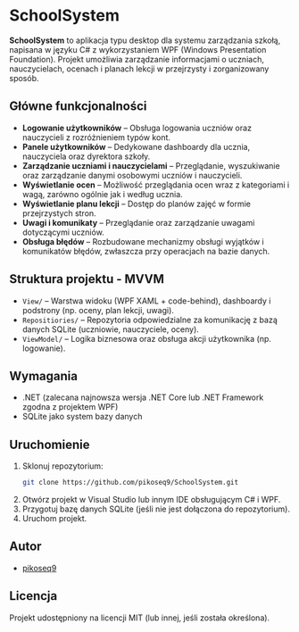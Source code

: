 # SchoolSystem

**SchoolSystem** to aplikacja typu desktop dla systemu zarządzania szkołą, napisana w języku C# z wykorzystaniem WPF (Windows Presentation Foundation). Projekt umożliwia zarządzanie informacjami o uczniach, nauczycielach, ocenach i planach lekcji w przejrzysty i zorganizowany sposób.

## Główne funkcjonalności

- **Logowanie użytkowników** – Obsługa logowania uczniów oraz nauczycieli z rozróżnieniem typów kont.
- **Panele użytkowników** – Dedykowane dashboardy dla ucznia, nauczyciela oraz dyrektora szkoły.
- **Zarządzanie uczniami i nauczycielami** – Przeglądanie, wyszukiwanie oraz zarządzanie danymi osobowymi uczniów i nauczycieli.
- **Wyświetlanie ocen** – Możliwość przeglądania ocen wraz z kategoriami i wagą, zarówno ogólnie jak i według ucznia.
- **Wyświetlanie planu lekcji** – Dostęp do planów zajęć w formie przejrzystych stron.
- **Uwagi i komunikaty** – Przeglądanie oraz zarządzanie uwagami dotyczącymi uczniów.
- **Obsługa błędów** – Rozbudowane mechanizmy obsługi wyjątków i komunikatów błędów, zwłaszcza przy operacjach na bazie danych.

## Struktura projektu - MVVM

- `View/` – Warstwa widoku (WPF XAML + code-behind), dashboardy i podstrony (np. oceny, plan lekcji, uwagi).
- `Repositiories/` – Repozytoria odpowiedzialne za komunikację z bazą danych SQLite (uczniowie, nauczyciele, oceny).
- `ViewModel/` – Logika biznesowa oraz obsługa akcji użytkownika (np. logowanie).

## Wymagania

- .NET (zalecana najnowsza wersja .NET Core lub .NET Framework zgodna z projektem WPF)
- SQLite jako system bazy danych

## Uruchomienie

1. Sklonuj repozytorium:
   ```bash
   git clone https://github.com/pikoseq9/SchoolSystem.git
   ```
2. Otwórz projekt w Visual Studio lub innym IDE obsługującym C# i WPF.
3. Przygotuj bazę danych SQLite (jeśli nie jest dołączona do repozytorium).
4. Uruchom projekt.

## Autor

- [pikoseq9](https://github.com/pikoseq9)

## Licencja

Projekt udostępniony na licencji MIT (lub innej, jeśli została określona).
